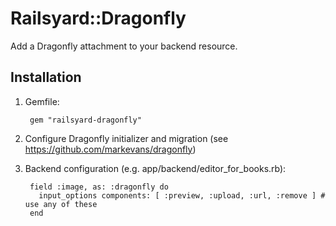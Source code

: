 # Railsyard::Dragonfly

Add a Dragonfly attachment to your backend resource.


## Installation

1. Gemfile:

        gem "railsyard-dragonfly"

2. Configure Dragonfly initializer and migration (see https://github.com/markevans/dragonfly)

3. Backend configuration (e.g. app/backend/editor_for_books.rb):

        field :image, as: :dragonfly do
          input_options components: [ :preview, :upload, :url, :remove ] # use any of these
        end
